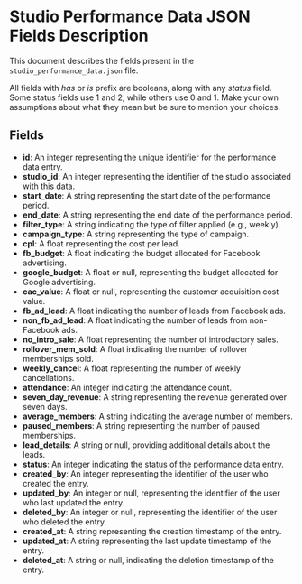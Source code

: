 # Studio Performance Data JSON Fields Description

This document describes the fields present in the `studio_performance_data.json` file.

All fields with _has_ or _is_ prefix are booleans, along with any _status_ field. Some status fields use 1 and 2, while others use 0 and 1. Make your own assumptions about what they mean but be sure to mention your choices.

## Fields

- **id**: An integer representing the unique identifier for the performance data entry.
- **studio_id**: An integer representing the identifier of the studio associated with this data.
- **start_date**: A string representing the start date of the performance period.
- **end_date**: A string representing the end date of the performance period.
- **filter_type**: A string indicating the type of filter applied (e.g., weekly).
- **campaign_type**: A string representing the type of campaign.
- **cpl**: A float representing the cost per lead.
- **fb_budget**: A float indicating the budget allocated for Facebook advertising.
- **google_budget**: A float or null, representing the budget allocated for Google advertising.
- **cac_value**: A float or null, representing the customer acquisition cost value.
- **fb_ad_lead**: A float indicating the number of leads from Facebook ads.
- **non_fb_ad_lead**: A float indicating the number of leads from non-Facebook ads.
- **no_intro_sale**: A float representing the number of introductory sales.
- **rollover_mem_sold**: A float indicating the number of rollover memberships sold.
- **weekly_cancel**: A float representing the number of weekly cancellations.
- **attendance**: An integer indicating the attendance count.
- **seven_day_revenue**: A string representing the revenue generated over seven days.
- **average_members**: A string indicating the average number of members.
- **paused_members**: A string representing the number of paused memberships.
- **lead_details**: A string or null, providing additional details about the leads.
- **status**: An integer indicating the status of the performance data entry.
- **created_by**: An integer representing the identifier of the user who created the entry.
- **updated_by**: An integer or null, representing the identifier of the user who last updated the entry.
- **deleted_by**: An integer or null, representing the identifier of the user who deleted the entry.
- **created_at**: A string representing the creation timestamp of the entry.
- **updated_at**: A string representing the last update timestamp of the entry.
- **deleted_at**: A string or null, indicating the deletion timestamp of the entry.
